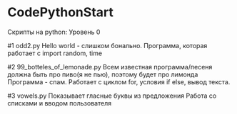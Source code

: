 # CodePythonStart
Скрипты на python: Уровень 0

#1 odd2.py
Hello world - слишком бонально.
Программа, которая работает с import random, time

#2 99_botteles_of_lemonade.py
Всем известная программа/песеня должна быть про пиво(я не пью), поэтому будет про лимонда
Программа - спам. Работает с циклом for, условия if else, вывод текста.

#3 vowels.py Показывает гласные буквы из предложения
Работа со списками и вводом пользователя
